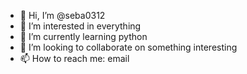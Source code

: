 - 👋 Hi, I’m @seba0312
- 👀 I’m interested in everything 
- 🌱 I’m currently learning python 
- 💞️ I’m looking to collaborate on something interesting 
- 📫 How to reach me: email

<!---
seba0312/seba0312 is a ✨ special ✨ repository because its `README.md` (this file) appears on your GitHub profile.
You can click the Preview link to take a look at your changes.
--->
